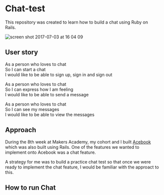 # Chat-test

This repository was created to learn how to build a chat using Ruby on Rails.

![screen shot 2017-07-03 at 16 04 09](https://user-images.githubusercontent.com/17644847/27799188-29ac1f74-600c-11e7-8959-f17120518647.png)

## User story

As a person who loves to chat<br>
So I can start a chat<br>
I would like to be able to sign up, sign in and sign out<br>

As a person who loves to chat<br>
So I can express how I am feeling<br>
I would like to be able to send a message<br>

As a person who loves to chat<br>
So I can see my messages<br>
I would like to be able to view the messages<br>

## Approach

During the 8th week at Makers Academy, my cohort and I built [Acebook](https://github.com/makersacademy/acebook-april2017) which was also built using Rails. One of the features we wanted to implement onto Acebook was a chat feature. 

A strategy for me was to build a practice chat test so that once we were ready to implement the chat feature, I would be familiar with the approact to this. 

## How to run Chat


